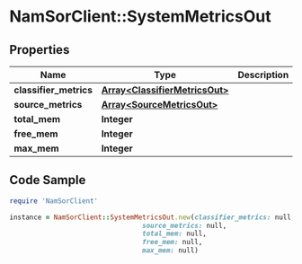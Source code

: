 # NamSorClient::SystemMetricsOut

## Properties
Name | Type | Description | Notes
------------ | ------------- | ------------- | -------------
**classifier_metrics** | [**Array&lt;ClassifierMetricsOut&gt;**](ClassifierMetricsOut.md) |  | [optional] 
**source_metrics** | [**Array&lt;SourceMetricsOut&gt;**](SourceMetricsOut.md) |  | [optional] 
**total_mem** | **Integer** |  | [optional] 
**free_mem** | **Integer** |  | [optional] 
**max_mem** | **Integer** |  | [optional] 

## Code Sample

```ruby
require 'NamSorClient'

instance = NamSorClient::SystemMetricsOut.new(classifier_metrics: null,
                                 source_metrics: null,
                                 total_mem: null,
                                 free_mem: null,
                                 max_mem: null)
```


